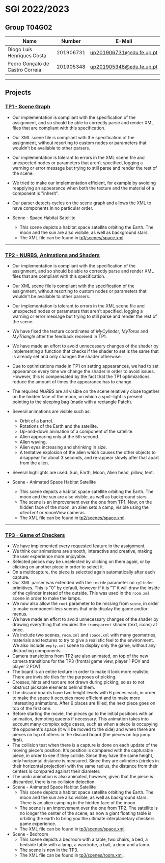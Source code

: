 # SGI 2022/2023

## Group T04G02
| Name                            | Number    | E-Mail                   |
| ------------------------------- | --------- | ------------------------ |
| Diogo Luís Henriques Costa      | 201906731 | up201906731@edu.fe.up.pt |
| Pedro Gonçalo de Castro Correia | 201905348 | up201905348@edu.fe.up.pt |

----

## Projects

### [TP1 - Scene Graph](tp1)

-   Our implementation is compliant with the specification of the assignment, and so should be able to correctly parse and render XML files that are compliant with this specification. 
-   Our XML scene file is compliant with the specification of the assignment, without resorting to custom nodes or parameters that wouldn't be available to other parsers.
-   Our implementation is tolerant to errors in the XML scene file and unexpected nodes or parameters that aren't specified, logging a warning or error message but trying to still parse and render the rest of the scene.
-   We tried to make our implementation efficient, for example by avoiding reapplying an appearance when both the texture and the material of a component is "inherit".
-   Our parser detects cycles on the scene graph and allows the XML to have components in no particular order.

-   Scene - Space Habitat Satellite
    -   This scene depicts a habitat space satellite orbiting the Earth. The moon and the sun are also visibile, as well as background stars.
    -   The XML file can be found in [tp1/scenes/space.xml](./tp1/scenes/space.xml)

-----

### [TP2 - NURBS, Animations and Shaders](tp2)

-   Our implementation is compliant with the specification of the assignment, and so should be able to correctly parse and render XML files that are compliant with this specification. 
-   Our XML scene file is compliant with the specification of the assignment, without resorting to custom nodes or parameters that wouldn't be available to other parsers.
-   Our implementation is tolerant to errors in the XML scene file and unexpected nodes or parameters that aren't specified, logging a warning or error message but trying to still parse and render the rest of the scene.
-   We have fixed the texture coordinates of *MyCylinder*, *MyTorus* and *MyTriangle* after the feedback received in TP1.
-   We have made an effort to avoid unnecessary changes of the shader by implementing a function that checks if the shader to set is the same that is already set and only changes the shader otherwise.
-   Due to optimizations made in TP1 on setting appearances, we had to set appearance every time we change the shader in order to avoid issues. However, this is compensated by the fact that the TP1 optimizations reduce the amount of times the appearance has to change.
-   The required *NURBS* are all visible on the scene relatively close together on the hidden face of the moon, on which a spot-light is present pointing to the sleeping bag (made with a rectangle Patch).
-   Several animations are visible such as:
    - Orbit of a barrel.
    - Rotations of the Earth and the satellite.
    - Up-and-down animation of a component of the satellite.
    - Alien appearing only at the 5th second.
    - Alien waving.
    - Alien eyes increasing and shrinking in size.
    - A tentative explosion of the alien which causes the other objects to disappear for about 3 seconds, and re-appear slowly after that apart from the alien.
-   Several highlights are used: Sun, Earth, Moon, Alien head, pillow, tent.

-   Scene - Animated Space Habitat Satellite
    -   This scene depicts a habitat space satellite orbiting the Earth. The moon and the sun are also visible, as well as background stars.
    -   The scene is an improvement over the one from TP1. Now, on the hidden face of the moon, an alien sets a camp, visible using the *alienTent* or *moonView* cameras.
    -   The XML file can be found in [tp2/scenes/space.xml](./tp2/scenes/space.xml).


----

### [TP3 - Game of Checkers](tp3)

-   We have implemented every requested feature in the assignment.
-   We think our animations are smooth, interactive and creative, making the user experience more enjoyable.
-   Selected pieces may be unselected by clicking on them again, or by clicking on another piece in order to select it.
-   On a multicapture, the piece is selected again automatically after each capture.
-   Our XML parser was extended with the `inside` parameter on `cylinder` primitives. This is "0" by default, however if it is "1" it will draw the inside of the cylinder instead of the outside. This was used in the `room.xml` scene in order to make the lamps.
-   We now also allow the `root` parameter to be missing from `scene`, in order to make component-less scenes that only display the game and/or menus.
-   We have made an effort to avoid unnecessary changes of the shader by drawing everything that requires the `transparent` shader (text, icons) at once.
-   We include two scenes, `room.xml` and `space.xml` with many geometries, materials and textures to try to give a realistic feel to the environment. We also include `empty.xml` scene to display only the game, without any distracting components.
-   Camera transictions from TP2 are also animated, on top of the new camera transitions for the TP3 (frontal game view, player 1 POV and player 2 POV).
-   The board is an entire texture in order to make it look more realistic. There are invisible tiles for the purposes of picking.
-   Crosses, hints and text are not drawn during picking, so as to not obstruct pickable elements behind them.
-   The discard boards have two height levels with 6 pieces each, in order to make the space it occupies more efficient and to make more interesting animations. After 6 places are filled, the next piece goes on top of the first one.
-   Before starting the movie, the pieces go to the initial positions with an animation, demoting queens if necessary. This animation takes into account many complex edge cases, such as when a piece is occupying the opponent's space (it will be moved to the side) and when there are pieces on top of others in the discard board (the pieces on top jump first).
-   The collision test when there is a capture is done on each update of the moving piece's position. It's position is compared with the capturable piece, in order to see if they collide. Since they have the same height, only horizontal distance is measured. Since they are cylinders (circles in their horizontal projection) with the same radius, the distance from their centers is compared against their diameter.
-   The undo animation is also animated, however, given that the piece is discarded, there is no collision detection.
-   Scene - Animated Space Habitat Satellite
    -   This scene depicts a habitat space satellite orbiting the Earth. The moon and the sun are also visible, as well as background stars. There is an alien camping in the hidden face of the moon.
    -   The scene is an improvement over the one from TP2. The satellite is no longer the center of the scene, as now a giant floating table is orbiting the earth to bring you the ultimate interplanetary checkers game experience. 
    -   The XML file can be found in [tp3/scenes/space.xml](./tp3/scenes/space.xml).
-   Scene - Bedroom
    -   This scene depicts a bedroom with a table, two chairs, a bed, a bedside table with a lamp, a wardrobe, a ball, a door and a lamp.
    -   The scene is new in the TP3.
    -   The XML file can be found in [tp3/scenes/room.xml](./tp3/scenes/room.xml).

